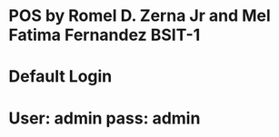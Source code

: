 # POS by Romel D. Zerna Jr and Mel Fatima Fernandez BSIT-1 
# Default Login
# User: admin pass: admin
